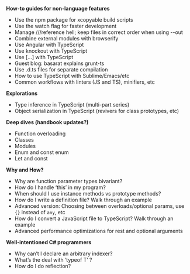 **How-to guides for non-language features**

* Use the npm package for xcopyable build scripts
* Use the watch flag for faster development
* Manage ///reference hell; keep files in correct order when using --out
* Combine external modules with browserify
* Use Angular with TypeScript
* Use knockout with TypeScript
* Use […] with TypeScript
* Guest blog: basarat explains grunt-ts
* Use .d.ts files for separate compilation
* How to use TypeScript with Sublime/Emacs/etc
* Common workflows with linters (JS and TS), minifiers, etc

**Explorations**

* Type inference in TypeScript (multi-part series)
* Object serialization in TypeScript (revivers for class prototypes, etc)

**Deep dives (handbook updates?)**

* Function overloading
* Classes
* Modules
* Enum and const enum
* Let and const

**Why and How?**

* Why are function parameter types bivariant?
* How do I handle ‘this’ in my program?
* When should I use instance methods vs prototype methods?
* How do I write a definition file? Walk through an example
* Advanced version: Choosing between overloads/optional params, use `{}` instead of `any`, etc
* How do I convert a JavaScript file to TypeScript? Walk through an example
* Advanced performance optimizations for rest and optional arguments

**Well-intentioned C# programmers**

* Why can’t I declare an arbitrary indexer?
* What’s the deal with ‘typeof T’ ?
* How do I do reflection?
